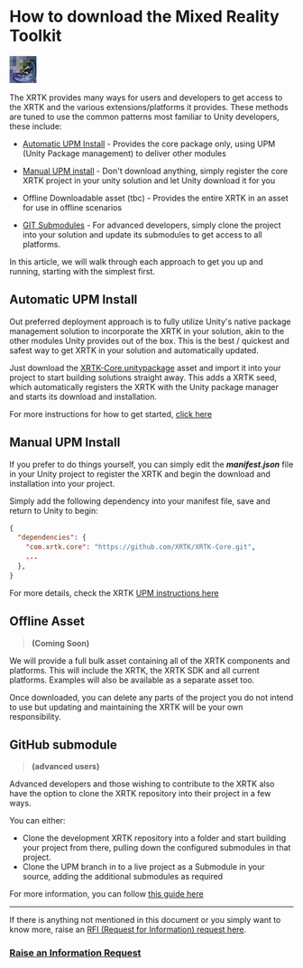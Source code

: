 # How to download the Mixed Reality Toolkit

![](https://github.com/XRTK/XRTK-Core/raw/master/docs/logo.png)

The XRTK provides many ways for users and developers to get access to the XRTK and the various extensions/platforms it provides.  These methods are tuned to use the common patterns most familiar to Unity developers, these include:

* [Automatic UPM Install](https://github.com/XRTK/XRTK-Core/releases) - Provides the core package only, using UPM (Unity Package management) to deliver other modules

* [Manual UPM install](#manual-upm-install) - Don't download anything, simply register the core XRTK project in your unity solution and let Unity download it for you

* Offline Downloadable asset (tbc) - Provides the entire XRTK in an asset for use in offline scenarios

* [GIT Submodules](#github-submodule) - For advanced developers, simply clone the project into your solution and update its submodules to get access to all platforms.

In this article, we will walk through each approach to get you up and running, starting with the simplest first.

## Automatic UPM Install

Out preferred deployment approach is to fully utilize Unity's native package management solution to incorporate the XRTK in your solution, akin to the other modules Unity provides out of the box.
This is the best / quickest and safest way to get XRTK in your solution and automatically updated.

Just download the [XRTK-Core.unitypackage](https://github.com/XRTK/XRTK-Core/releases) asset and import it into your project to start building solutions straight away.  This adds a XRTK seed, which automatically registers the XRTK with the Unity package manager and starts its download and installation.

For more instructions for how to get started, [click here](/docs/XRTKUPMInstall.md)

## Manual UPM Install

If you prefer to do things yourself, you can simply edit the ***manifest.json*** file in your Unity project to register the XRTK and begin the download and installation into your project.

Simply add the following dependency into your manifest file, save and return to Unity to begin:

```json
{
  "dependencies": {
    "com.xrtk.core": "https://github.com/XRTK/XRTK-Core.git",
    ...
  },
}
```

For more details, check the XRTK [UPM instructions here]()

## Offline Asset
> **(Coming Soon)**

We will provide a full bulk asset containing all of the XRTK components and platforms. This will include the XRTK, the XRTK SDK and all current platforms.
Examples will also be available as a separate asset too.

Once downloaded, you can delete any parts of the project you do not intend to use but updating and maintaining the XRTK will be your own responsibility.

## GitHub submodule 
> **(advanced users)**

Advanced developers and those wishing to contribute to the XRTK also have the option to clone the XRTK repository into their project in a few ways.

You can either:

* Clone the development XRTK repository into a folder and start building your project from there, pulling down the configured submodules in that project.
* Clone the UPM branch in to a live project as a Submodule in your source, adding the additional submodules as required

For more information, you can follow [this guide here]()

---
If there is anything not mentioned in this document or you simply want to know more, raise an [RFI (Request for Information) request here](https://github.com/XRTK/XRTK-Core/issues/new?assignees=&labels=question&template=request_for_information.md&title=).

### [**Raise an Information Request**](https://github.com/XRTK/XRTK-Core/issues/new?assignees=&labels=question&template=request_for_information.md&title=)